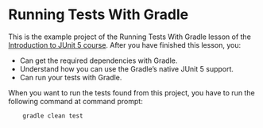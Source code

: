 # Running Tests With Gradle

This is the example project of the Running Tests With Gradle lesson of the 
[Introduction to JUnit 5 course](https://www.cleantestautomation.com/get-started-with-junit-5/). 
After you have finished this lesson, you:

* Can get the required dependencies with Gradle.
* Understand how you can use the Gradle’s native JUnit 5 support.
* Can run your tests with Gradle.

When you want to run the tests found from this project, you have to run the
following command at command prompt:

        gradle clean test
